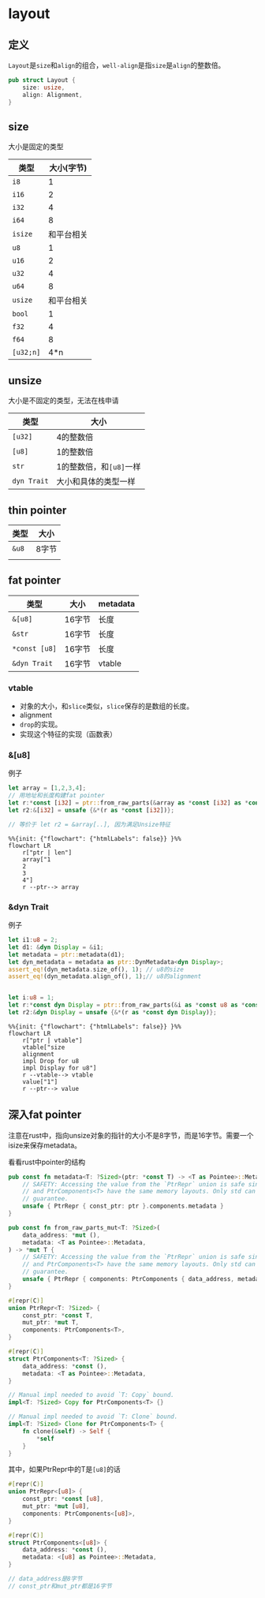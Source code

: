 # layout

## 定义
`Layout`是`size`和`align`的组合，`well-align`是指`size`是`align`的整数倍。
```rust
pub struct Layout {
    size: usize,
    align: Alignment,
}
```

## size

大小是固定的类型

| 类型      | 大小(字节) |
| --------- | ---------- |
| `i8`      | 1          |
| `i16`     | 2          |
| `i32`     | 4          |
| `i64`     | 8          |
| `isize`   | 和平台相关 |
| `u8`      | 1          |
| `u16`     | 2          |
| `u32`     | 4          |
| `u64`     | 8          |
| `usize`   | 和平台相关 |
| `bool`    | 1          |
| `f32`     | 4          |
| `f64`     | 8          |
| `[u32;n]` | 4*n        |



## unsize

大小是不固定的类型，无法在栈申请

| 类型        | 大小                    |
| ----------- | ----------------------- |
| `[u32]`     | 4的整数倍               |
| `[u8]`      | 1的整数倍               |
| `str`       | 1的整数倍，和`[u8]`一样 |
| `dyn Trait` | 大小和具体的类型一样    |



## thin pointer

| 类型  | 大小  |
| ----- | ----- |
| `&u8` | 8字节 |
|       |       |



## fat pointer



| 类型          | 大小   | metadata |
| ------------- | ------ | -------- |
| `&[u8]`       | 16字节 | 长度     |
| `&str`        | 16字节 | 长度     |
| `*const [u8]` | 16字节 | 长度     |
| `&dyn Trait`  | 16字节 | vtable   |


### vtable

- 对象的大小，和`slice`类似，`slice`保存的是数组的长度。
- alignment
- `drop`的实现。
- 实现这个特征的实现（函数表）


### &[u8]

例子

```rust
let array = [1,2,3,4];
// 用地址和长度构建fat pointer
let r:*const [i32] = ptr::from_raw_parts(&array as *const [i32] as *const (), 4 as usize);
let r2:&[i32] = unsafe {&*(r as *const [i32])};

// 等价于 let r2 = &array[..], 因为满足Unsize特征
```



```mermaid
%%{init: {"flowchart": {"htmlLabels": false}} }%%
flowchart LR
    r["ptr | len"]
    array["1
    2
    3
    4"]
    r --ptr--> array
```

### &dyn Trait

例子

```rust
let i1:u8 = 2;
let d1: &dyn Display = &i1;
let metadata = ptr::metadata(d1);
let dyn_metadata = metadata as ptr::DynMetadata<dyn Display>;
assert_eq!(dyn_metadata.size_of(), 1); // u8的size
assert_eq!(dyn_metadata.align_of(), 1);// u8的alignment


let i:u8 = 1;
let r:*const dyn Display = ptr::from_raw_parts(&i as *const u8 as *const (), metadata);
let r2:&dyn Display = unsafe {&*(r as *const dyn Display)};
```

```mermaid
%%{init: {"flowchart": {"htmlLabels": false}} }%%
flowchart LR
    r["ptr | vtable"]
    vtable["size
    alignment
    impl Drop for u8
    impl Display for u8"]
    r --vtable--> vtable
    value["1"]
    r --ptr--> value
```



## 深入fat pointer



注意在rust中，指向unsize对象的指针的大小不是8字节，而是16字节。需要一个isize来保存metadata。

看看rust中pointer的结构

```rust
pub const fn metadata<T: ?Sized>(ptr: *const T) -> <T as Pointee>::Metadata {
    // SAFETY: Accessing the value from the `PtrRepr` union is safe since *const T
    // and PtrComponents<T> have the same memory layouts. Only std can make this
    // guarantee.
    unsafe { PtrRepr { const_ptr: ptr }.components.metadata }
}

pub const fn from_raw_parts_mut<T: ?Sized>(
    data_address: *mut (),
    metadata: <T as Pointee>::Metadata,
) -> *mut T {
    // SAFETY: Accessing the value from the `PtrRepr` union is safe since *const T
    // and PtrComponents<T> have the same memory layouts. Only std can make this
    // guarantee.
    unsafe { PtrRepr { components: PtrComponents { data_address, metadata } }.mut_ptr }
}

#[repr(C)]
union PtrRepr<T: ?Sized> {
    const_ptr: *const T,
    mut_ptr: *mut T,
    components: PtrComponents<T>,
}

#[repr(C)]
struct PtrComponents<T: ?Sized> {
    data_address: *const (),
    metadata: <T as Pointee>::Metadata,
}

// Manual impl needed to avoid `T: Copy` bound.
impl<T: ?Sized> Copy for PtrComponents<T> {}

// Manual impl needed to avoid `T: Clone` bound.
impl<T: ?Sized> Clone for PtrComponents<T> {
    fn clone(&self) -> Self {
        *self
    }
}
```

其中，如果PtrRepr中的T是`[u8]`的话

```rust
#[repr(C)]
union PtrRepr<[u8]> {
    const_ptr: *const [u8],
    mut_ptr: *mut [u8],
    components: PtrComponents<[u8]>,
}

#[repr(C)]
struct PtrComponents<[u8]> {
    data_address: *const (),
    metadata: <[u8] as Pointee>::Metadata,
}

// data_address是8字节
// const_ptr和mut_ptr都是16字节
```

